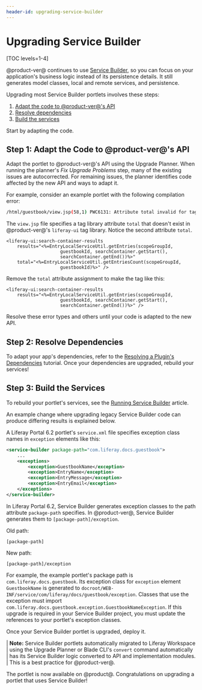 ```yaml
---
header-id: upgrading-service-builder
---
```


# Upgrading Service Builder

[TOC levels=1-4]

@product-ver@ continues to use 
[Service Builder](/docs/7-0/tutorials/-/knowledge_base/t/service-builder), so
you can focus on your application's business logic instead of its persistence
details. It still generates model classes, local and remote services, and
persistence. 

Upgrading most Service Builder portlets involves these steps: 

1.  [Adapt the code to @product-ver@'s API](#step-1-adapt-the-code-to-product-vers-api)
2.  [Resolve dependencies](#step-2-resolve-dependencies)
3.  [Build the services](#step-3-build-the-services)

Start by adapting the code. 

## Step 1: Adapt the Code to @product-ver@'s API

Adapt the portlet to @product-ver@'s API using the Upgrade Planner. When
running the planner's *Fix Upgrade Problems* step, many of the existing issues
are autocorrected. For remaining issues, the planner identifies code affected by
the new API and ways to adapt it.

For example, consider an example portlet with the following compilation error:

```bash
/html/guestbook/view.jsp(58,1) PWC6131: Attribute total invalid for tag search-container-results according to TLD
```

The `view.jsp` file specifies a tag library attribute `total` that doesn't exist
in @product-ver@'s `liferay-ui` tag library. Notice the second attribute
`total`. 

```markup
<liferay-ui:search-container-results
    results="<%=EntryLocalServiceUtil.getEntries(scopeGroupId,
                    guestbookId, searchContainer.getStart(),
                    searchContainer.getEnd())%>"
    total="<%=EntryLocalServiceUtil.getEntriesCount(scopeGroupId,
                    guestbookId)%>" />
```

Remove the `total` attribute assignment to make the tag like this:

```markup
<liferay-ui:search-container-results
    results="<%=EntryLocalServiceUtil.getEntries(scopeGroupId,
                    guestbookId, searchContainer.getStart(),
                    searchContainer.getEnd())%>" />
```

Resolve these error types and others until your code is adapted to the new API. 

## Step 2: Resolve Dependencies

To adapt your app's dependencies, refer to the
[Resolving a Plugin's Dependencies](/docs/7-0/tutorials/-/knowledge_base/t/resolving-a-plugins-dependencies)
tutorial. Once your dependencies are upgraded, rebuild your services!

## Step 3: Build the Services

To rebuild your portlet's services, see the
[Running Service Builder](/docs/7-0/tutorials/-/knowledge_base/t/running-service-builder)
article.

An example change where upgrading legacy Service Builder code can produce
differing results is explained below.

A Liferay Portal 6.2 portlet's `service.xml` file specifies exception class
names in `exception` elements like this:

```xml
<service-builder package-path="com.liferay.docs.guestbook">
    ...
    <exceptions>
        <exception>GuestbookName</exception>
        <exception>EntryName</exception>
        <exception>EntryMessage</exception>
        <exception>EntryEmail</exception>
    </exceptions>
</service-builder>
```

In Liferay Portal 6.2, Service Builder generates exception classes to the path
attribute `package-path` specifies. In @product-ver@, Service Builder generates
them to `[package-path]/exception`. 

Old path:

```
[package-path]
```

New path:

```
[package-path]/exception 
```

For example, the example portlet's package path is
`com.liferay.docs.guestbook`. Its exception class for `exception` element
`GuestbookName` is generated to
`docroot/WEB-INF/service/com/liferay/docs/guestbook/exception`. Classes that use
the exception must import
`com.liferay.docs.guestbook.exception.GuestbookNameException`. If this upgrade
is required in your Service Builder project, you must update the references to
your portlet's exception classes. 

Once your Service Builder portlet is upgraded, deploy it.

| **Note:** Service Builder portlets automatically migrated to Liferay Workspace
| using the Upgrade Planner or Blade CLI's `convert` command automatically
| has its Service Builder logic converted to API and implementation modules.
| This is a best practice for @product-ver@.

The portlet is now available on @product@. Congratulations on upgrading a
portlet that uses Service Builder!
